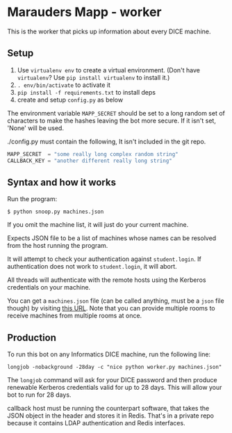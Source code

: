 # Marauders Mapp - worker
This is the worker that picks up information about every DICE machine.

## Setup

1. Use `virtualenv env` to create a virtual environment. (Don't have `virtualenv`? Use `pip install virtualenv` to install it.)
2. `. env/bin/activate` to activate it
3. `pip install -f requirements.txt` to install deps
4. create and setup `config.py` as below


The environment variable `MAPP_SECRET` should be set to a long random 
set of characters to make the hashes leaving the bot more secure.
If it isn't set, 'None' will be used.

./config.py must contain the following, It isn't included in the git repo.

```python
MAPP_SECRET  = "some really long complex random string"
CALLBACK_KEY = "another different really long string"
```

## Syntax and how it works

Run the program:
```
$ python snoop.py machines.json
```

If you omit the machine list, it will just do your current machine.

Expects JSON file to be a list of machines whose names can be resolved 
from the host running the program.

It will attempt to check your authentication against `student.login`.
If authentication does not work to `student.login`, it will abort.

All threads will authenticate with the remote hosts using the
Kerberos credentials on your machine.

You can get a `machines.json` file (can be called anything,
must be a `json` file though) by visiting
[this URL](https://mapp.betterinformatics.com/rooms/6.06,5.05).
Note that you can provide multiple rooms to receive machines
from multiple rooms at once.

## Production 

To run this bot on any Informatics DICE machine, run the following line:

```
longjob -nobackground -28day -c "nice python worker.py machines.json"
```

The `longjob` command will ask for your DICE password and then
produce renewable Kerberos credentials valid for up to 28 days.
This will allow your bot to run for 28 days.

callback host must be running the counterpart software, that takes the
JSON object in the header and stores it in Redis. That's in a private
repo because it contains LDAP authentication and Redis interfaces.

